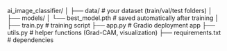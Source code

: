 ai_image_classifier/
│
├── data/                  # your dataset (train/val/test folders)
│
├── models/
│   └── best_model.pth     # saved automatically after training
│
├── train.py               # training script
├── app.py                 # Gradio deployment app
├── utils.py               # helper functions (Grad-CAM, visualization)
├── requirements.txt       # dependencies
